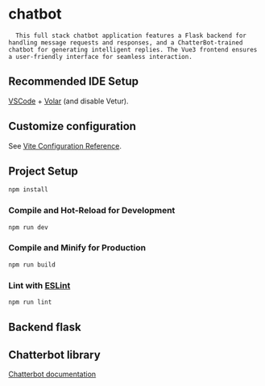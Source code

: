 # chatbot

      This full stack chatbot application features a Flask backend for handling message requests and responses, and a ChatterBot-trained chatbot for generating intelligent replies. The Vue3 frontend ensures a user-friendly interface for seamless interaction.
## Recommended IDE Setup

[VSCode](https://code.visualstudio.com/) + [Volar](https://marketplace.visualstudio.com/items?itemName=Vue.volar) (and disable Vetur).

## Customize configuration

See [Vite Configuration Reference](https://vitejs.dev/config/).

## Project Setup

```sh
npm install
```

### Compile and Hot-Reload for Development

```sh
npm run dev
```

### Compile and Minify for Production

```sh
npm run build
```

### Lint with [ESLint](https://eslint.org/)

```sh
npm run lint
```

## Backend flask

## Chatterbot library
[Chatterbot documentation](https://chatterbot.readthedocs.io/en/stable/)


